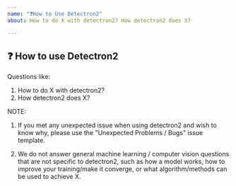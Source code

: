 ```yaml
---
name: "❓How to Use Detectron2"
about: How to do X with detectron2? How detectron2 does X?

---
```


## ❓ How to use Detectron2

Questions like:

1. How to do X with detectron2?
2. How detectron2 does X?

NOTE:

1. If you met any unexpected issue when using detectron2 and wish to know why,
   please use the "Unexpected Problems / Bugs" issue template.

2. We do not answer general machine learning / computer vision questions that are not specific to
	 detectron2, such as how a model works, how to improve your training/make it converge, or what algorithm/methods can be
	 used to achieve X.
